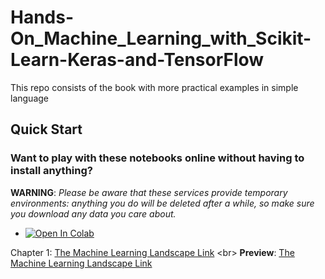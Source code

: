 # Hands-On_Machine_Learning_with_Scikit-Learn-Keras-and-TensorFlow
This repo consists of the book with more practical examples in simple language

## Quick Start

### Want to play with these notebooks online without having to install anything?
<!-- (Use any of the following services (I recommended Colab or Kaggle, since they offer free GPUs and TPUs).) -->

**WARNING**: _Please be aware that these services provide temporary environments: anything you do will be deleted after a while, so make sure you download any data you care about._

* <a href="https://colab.research.google.com/github/drsahilsartaj/Hands-On_Machine_Learning_with_Scikit-Learn-Keras-and-TensorFlow/blob/master/" target="_parent"><img src="https://colab.research.google.com/assets/colab-badge.svg" alt="Open In Colab"/></a>

Chapter 1: [The Machine Learning Landscape Link]([https://docs.google.com/document/d/14RBceLdOSGzj-_ztF7PJ1YbRGm1YFi4mQn7741szHN8/edit?usp=sharing](https://drive.google.com/drive/folders/13F7FSzCkTo7XbEXTdzDhPLZfyGKLkt6F?usp=sharing)) <br>
**Preview**: [The Machine Learning Landscape Link](https://docs.google.com/document/d/14RBceLdOSGzj-_ztF7PJ1YbRGm1YFi4mQn7741szHN8/preview)


